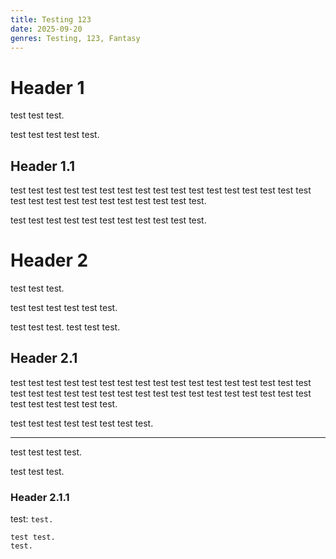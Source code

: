 ```yaml
---
title: Testing 123
date: 2025-09-20
genres: Testing, 123, Fantasy
---
```


# Header 1

test test test.

test test test test test.

## Header 1.1

test test test test test test test test test test test test test test test test test test test test test test test test test test test test.

test test test test test test test test test test test.

# Header 2

test test test.

test test test test test test.

test test test.
test test test.

## Header 2.1

test test test test test test test test test test test test test test test test test test test test test test test test test test test test test test test test test test test test test test test test.

test test test test test test test test.

---

test test test test.

test test test.

### Header 2.1.1

test: `test.`

```
test test.
test.
```